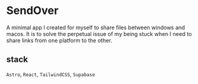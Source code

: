 # SendOver

A minimal app I created for myself to share files between windows and macos. It is to solve the perpetual issue of my being stuck when I need to share links from one platform to the other.

## stack
`Astro`, `React`, `TailwindCSS`, `Supabase`
